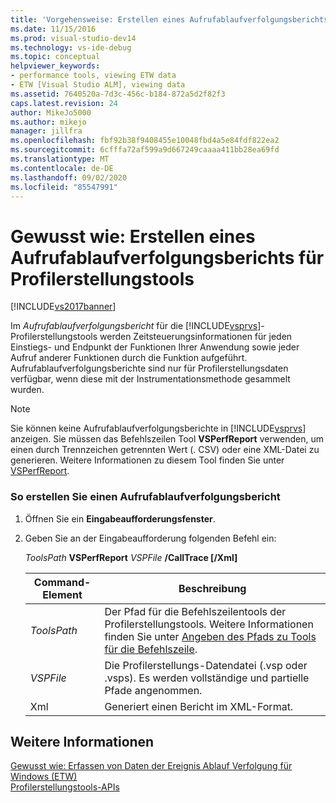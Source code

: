 ```yaml
---
title: 'Vorgehensweise: Erstellen eines Aufrufablaufverfolgungsberichts für Profilerstellungstools | Microsoft-Dokumentation'
ms.date: 11/15/2016
ms.prod: visual-studio-dev14
ms.technology: vs-ide-debug
ms.topic: conceptual
helpviewer_keywords:
- performance tools, viewing ETW data
- ETW [Visual Studio ALM], viewing data
ms.assetid: 7640520a-7d3c-456c-b184-872a5d2f82f3
caps.latest.revision: 24
author: MikeJo5000
ms.author: mikejo
manager: jillfra
ms.openlocfilehash: fbf92b38f9408455e10048fbd4a5e84fdf822ea2
ms.sourcegitcommit: 6cfffa72af599a9d667249caaaa411bb28ea69fd
ms.translationtype: MT
ms.contentlocale: de-DE
ms.lasthandoff: 09/02/2020
ms.locfileid: "85547991"
---
```

# <a name="how-to-create-a-profiling-tools-call-trace-report"></a>Gewusst wie: Erstellen eines Aufrufablaufverfolgungsberichts für Profilerstellungstools
[!INCLUDE[vs2017banner](../includes/vs2017banner.md)]

Im *Aufrufablaufverfolgungsbericht* für die [!INCLUDE[vsprvs](../includes/vsprvs-md.md)]-Profilerstellungstools werden Zeitsteuerungsinformationen für jeden Einstiegs- und Endpunkt der Funktionen Ihrer Anwendung sowie jeder Aufruf anderer Funktionen durch die Funktion aufgeführt. Aufrufablaufverfolgungsberichte sind nur für Profilerstellungsdaten verfügbar, wenn diese mit der Instrumentationsmethode gesammelt wurden.  
  
> [!NOTE]
> Sie können keine Aufrufablaufverfolgungsberichte in [!INCLUDE[vsprvs](../includes/vsprvs-md.md)] anzeigen. Sie müssen das Befehlszeilen Tool **VSPerfReport** verwenden, um einen durch Trennzeichen getrennten Wert (. CSV) oder eine XML-Datei zu generieren. Weitere Informationen zu diesem Tool finden Sie unter [VSPerfReport](../profiling/vsperfreport.md).  
  
### <a name="to-create-a-call-trace-report"></a>So erstellen Sie einen Aufrufablaufverfolgungsbericht  
  
1. Öffnen Sie ein **Eingabeaufforderungsfenster**.  
  
2. Geben Sie an der Eingabeaufforderung folgenden Befehl ein:  
  
     *ToolsPath* **VSPerfReport** *VSPFile*  **/CallTrace [/Xml]**  
  
    |Command-Element|Beschreibung|
    |-|-|  
    |*ToolsPath*|Der Pfad für die Befehlszeilentools der Profilerstellungstools. Weitere Informationen finden Sie unter [Angeben des Pfads zu Tools für die Befehlszeile](../profiling/specifying-the-path-to-profiling-tools-command-line-tools.md).|  
    |*VSPFile*|Die Profilerstellungs-Datendatei (.vsp oder .vsps). Es werden vollständige und partielle Pfade angenommen.|  
    |Xml|Generiert einen Bericht im XML-Format.|  
  
## <a name="see-also"></a>Weitere Informationen  
 [Gewusst wie: Erfassen von Daten der Ereignis Ablauf Verfolgung für Windows (ETW)](../profiling/how-to-collect-event-tracing-for-windows-etw-data.md)   
 [Profilerstellungstools-APIs](../profiling/profiling-tools-apis.md)
